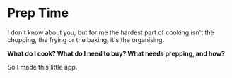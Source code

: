# Prep Time

I don't know about you, but for me the hardest part of cooking isn't the chopping, the frying or the baking, it's the organising.

__What do I cook? What do I need to buy? What needs prepping, and how?__

So I made this little app.
